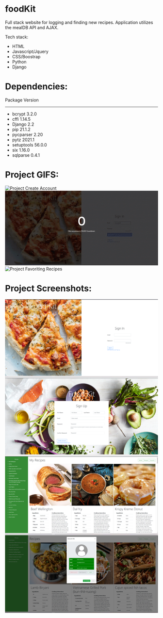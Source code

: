 # foodKit
Full stack website for logging and finding new recipes. Application utilizes the mealDB API and AJAX.

Tech stack:
- HTML
- Javascript/Jquery
- CSS/Boostrap
- Python
- Django

# Dependencies:
Package    Version
---------- -------
- bcrypt     3.2.0
- cffi       1.14.5
- Django     2.2
- pip        21.1.2
- pycparser  2.20
- pytz       2021.1
- setuptools 56.0.0
- six        1.16.0
- sqlparse   0.4.1

# Project GIFS:
![Project Create Account](https://github.com/lilipach/foodKit/blob/main/project%20Gifs/create%20account.gif)
![Project Sing In](https://github.com/lilipach/foodKit/blob/main/project%20Gifs/logging%20in.gif)
![Project Favoriting Recipes](https://github.com/lilipach/foodKit/blob/main/project%20Gifs/favoriting%20recipes.gif)


# Project Screenshots:
![Project Screenshots](https://github.com/lilipach/foodKit/blob/main/Project%20Screen%20Shots/Sign_in.png)
![Project Screenshots](https://github.com/lilipach/foodKit/blob/main/Project%20Screen%20Shots/Sign_up.png)
![Project Screenshots](https://github.com/lilipach/foodKit/blob/main/Project%20Screen%20Shots/home_page.png)
![Project Screenshots](https://github.com/lilipach/foodKit/blob/main/Project%20Screen%20Shots/recipes_and_account.png)

